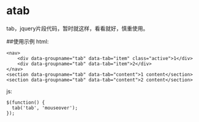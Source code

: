 # atab
tab，jquery片段代码，暂时就这样，看看就好，慎重使用。

##使用示例
html:
```
<nav>
    <div data-groupname="tab" data-tab="item" class="active">1</div>
    <div data-groupname="tab" data-tab="item">2</div>
</nav>
<section data-groupname="tab" data-tab="content">1 content</section>
<section data-groupname="tab" data-tab="content">2 content</section>
```

js:
```
$(function() {
  tab('tab', 'mouseover');
});
```
